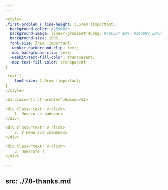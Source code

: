 ```yaml
---
---

<style>
.first-problem { line-height: 3.5rem !important;
  background-color: #2B90B6;
  background-image: linear-gradient(45deg, #4EC5D4 10%, #146b8c 20%);
  background-size: 100%;
  font-size: 3rem !important;
  -webkit-background-clip: text;
  -moz-background-clip: text;
  -webkit-text-fill-color: transparent;
  -moz-text-fill-color: transparent;
}

.text {
    font-size: 1.9rem !important;
}
</style>

<h1 class="first-problem">Вывод</h1>

<div class="text" v-click>
    1. Ничего не работает
</div>

<div class="text" v-click>
    2. У меня все сломалось
</div>

<div class="text" v-click>
    3. Памагите !
</div>

---
```

src: ./78-thanks.md
---
